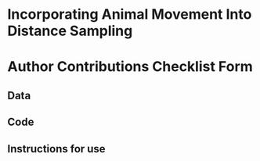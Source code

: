 # Incorporating Animal Movement Into Distance Sampling

# Author Contributions Checklist Form

## Data


## Code


## Instructions for use

